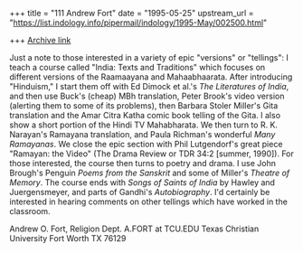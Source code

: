 +++
title = "111 Andrew Fort"
date = "1995-05-25"
upstream_url = "https://list.indology.info/pipermail/indology/1995-May/002500.html"

+++
[Archive link](https://list.indology.info/pipermail/indology/1995-May/002500.html)

Just a note to those interested in a variety of epic
"versions" or "tellings": I teach a course called
"India: Texts and Traditions" which focuses on different
versions of the Raamaayana and Mahaabhaarata.  After
introducing "Hinduism," I start them off with Ed
Dimock et al.'s _The Literatures of India_, and
then use Buck's (cheap) MBh translation, Peter Brook's
video version (alerting them to some of its problems), then
Barbara Stoler Miller's Gita translation and the Amar
Citra Katha comic book telling of the Gita.  I also show
a short portion of the Hindi TV Mahabharata.  We then
turn to R. K. Narayan's Ramayana translation, and Paula
Richman's wonderful _Many Ramayanas_.  We close the epic
section with Phil Lutgendorf's great piece "Ramayan: the
Video" (The Drama Review or TDR 34:2 [summer, 1990]).
For those interested, the course then turns to poetry
and drama.  I use John Brough's Penguin _Poems from the
Sanskrit_ and some of Miller's _Theatre of Memory_.
The course ends with _Songs of Saints of India_ by Hawley
and Juergensmeyer, and parts of Gandhi's _Autobiography_.
I'd certainly be interested in hearing comments on
other tellings which have worked in the classroom.

Andrew O. Fort, Religion Dept.     A.FORT at TCU.EDU
Texas Christian University         Fort Worth TX 76129





